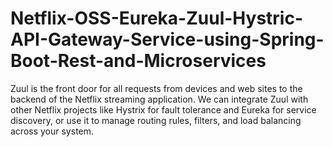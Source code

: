 # Netflix-OSS-Eureka-Zuul-Hystric-API-Gateway-Service-using-Spring-Boot-Rest-and-Microservices
Zuul is the front door for all requests from devices and web sites to the backend of the Netflix streaming application. We can integrate Zuul with other Netflix projects like Hystrix for fault tolerance and Eureka for service discovery, or use it to manage routing rules, filters, and load balancing across your system.
